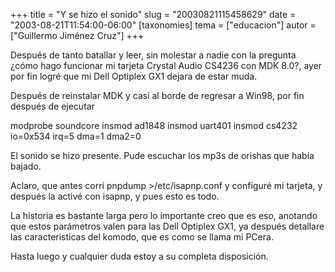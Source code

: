 +++
title = "Y se hizo el sonido"
slug = "20030821115458629"
date = "2003-08-21T11:54:00-06:00"
[taxonomies]
tema = ["educacion"]
autor = ["Guillermo Jiménez Cruz"]
+++

Después de tanto batallar y leer, sin molestar a nadie con la pregunta
¿cómo hago funcionar mi tarjeta Crystal Audio CS4236 con MDK 8.0?, ayer
por fin logré que mi Dell Optiplex GX1 dejara de estar muda.

<!-- more -->
Después de reinstalar MDK y casi al borde de regresar a Win98, por fin
después de ejecutar

modprobe soundcore insmod ad1848 insmod uart401 insmod cs4232 io=0x534
irq=5 dma=1 dma2=0

El sonido se hizo presente. Pude escuchar los mp3s de orishas que había
bajado.

Aclaro, que antes corrí pnpdump \>/etc/isapnp.conf y configuré mi
tarjeta, y después la activé con isapnp, y pues esto es todo.

La historia es bastante larga pero lo importante creo que es eso,
anotando que estos parámetros valen para las Dell Optiplex GX1, ya
después detallare las caracteristicas del komodo, que es como se llama
mi PCera.

Hasta luego y cualquier duda estoy a su completa disposición.
